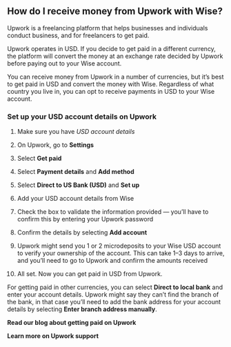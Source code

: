## How do I receive money from Upwork with Wise?  
Upwork is a freelancing platform that helps businesses and individuals conduct business, and for freelancers to get paid. 

Upwork operates in USD. If you decide to get paid in a different currency, the platform will convert the money at an exchange rate decided by Upwork before paying out to your Wise account. 

You can receive money from Upwork in a number of currencies, but it’s best to get paid in USD and convert the money with Wise. Regardless of what country you live in, you can opt to receive payments in USD to your Wise account.

### Set up your USD account details on Upwork

  1. Make sure you have _USD account details_

  2. On Upwork, go to **Settings**

  3. Select **Get paid**

  4. Select **Payment details** and **Add method**

  5. Select **Direct to US Bank (USD)** and **Set up**

  6. Add your USD account details from Wise

  7. Check the box to validate the information provided — you’ll have to confirm this by entering your Upwork password

  8. Confirm the details by selecting **Add account**

  9. Upwork might send you 1 or 2 microdeposits to your Wise USD account to verify your ownership of the account. This can take 1–3 days to arrive, and you’ll need to go to Upwork and confirm the amounts received

  10. All set. Now you can get paid in USD from Upwork.




For getting paid in other currencies, you can select **Direct to local bank** and enter your account details. Upwork might say they can’t find the branch of the bank, in that case you’ll need to add the bank address for your account details by selecting **Enter branch address manually**. 

**Read our blog about getting paid on Upwork**

 **Learn more on Upwork support**